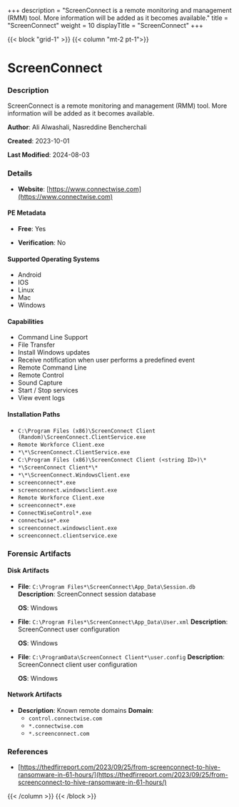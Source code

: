 +++
description = "ScreenConnect is a remote monitoring and management (RMM) tool. More information will be added as it becomes available."
title = "ScreenConnect"
weight = 10
displayTitle = "ScreenConnect"
+++


{{< block "grid-1" >}}
{{< column "mt-2 pt-1">}}

# ScreenConnect


### Description

ScreenConnect is a remote monitoring and management (RMM) tool. More information will be added as it becomes available.

**Author**: Ali Alwashali, Nasreddine Bencherchali

**Created**: 2023-10-01

**Last Modified**: 2024-08-03

### Details

- **Website**: [https://www.connectwise.com](https://www.connectwise.com)

#### PE Metadata


- **Free**: Yes

- **Verification**: No

#### Supported Operating Systems
- Android
- IOS
- Linux
- Mac
- Windows

#### Capabilities
- Command Line Support
- File Transfer
- Install Windows updates
- Receive notification when user performs a predefined event
- Remote Command Line
- Remote Control
- Sound Capture
- Start / Stop services
- View event logs


#### Installation Paths
- `C:\Program Files (x86)\ScreenConnect Client (Random)\ScreenConnect.ClientService.exe`
- `Remote Workforce Client.exe`
- `*\*\ScreenConnect.ClientService.exe`
- `C:\Program Files (x86)\ScreenConnect Client (<string ID>)\*`
- `*\ScreenConnect Client*\*`
- `*\*\ScreenConnect.WindowsClient.exe`
- `screenconnect*.exe`
- `screenconnect.windowsclient.exe`
- `Remote Workforce Client.exe`
- `screenconnect*.exe`
- `ConnectWiseControl*.exe`
- `connectwise*.exe`
- `screenconnect.windowsclient.exe`
- `screenconnect.clientservice.exe`

### Forensic Artifacts

#### Disk Artifacts

- **File**: `C:\Program Files*\ScreenConnect\App_Data\Session.db`
  **Description**: ScreenConnect session database


  **OS**: Windows

- **File**: `C:\Program Files*\ScreenConnect\App_Data\User.xml`
  **Description**: ScreenConnect user configuration


  **OS**: Windows

- **File**: `C:\ProgramData\ScreenConnect Client*\user.config`
  **Description**: ScreenConnect client user configuration


  **OS**: Windows




#### Network Artifacts

- **Description**: Known remote domains
  **Domain**:
    - `control.connectwise.com`
    - `*.connectwise.com`
    - `*.screenconnect.com`





### References
- [https://thedfirreport.com/2023/09/25/from-screenconnect-to-hive-ransomware-in-61-hours/](https://thedfirreport.com/2023/09/25/from-screenconnect-to-hive-ransomware-in-61-hours/)



{{< /column >}}
{{< /block >}}
